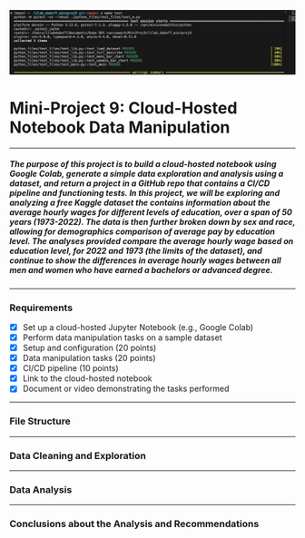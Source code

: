 ![alt text](tests_passed.png)

# Mini-Project 9: Cloud-Hosted Notebook Data Manipulation
---
##### The purpose of this project is to build a cloud-hosted notebook using Google Colab, generate a simple data exploration and analysis using a dataset, and return a project in a GitHub repo that contains a CI/CD pipeline and functioning tests. In this project, we will be exploring and analyzing a free Kaggle dataset the contains information about the average hourly wages for different levels of education, over a span of 50 years (1973-2022). The data is then further broken down by sex and race, allowing for demographics comparison of average pay by education level. The analyses provided compare the average hourly wage based on education level, for 2022 and 1973 (the limits of the dataset), and continue to show the differences in average hourly wages between all men and women who have earned a bachelors or advanced degree.
---
### Requirements
- [x] Set up a cloud-hosted Jupyter Notebook (e.g., Google Colab)
- [x] Perform data manipulation tasks on a sample dataset
- [x] Setup and configuration (20 points)
- [x] Data manipulation tasks (20 points)
- [x] CI/CD pipeline (10 points)
- [x] Link to the cloud-hosted notebook
- [x] Document or video demonstrating the tasks performed

---
### File Structure
---
### Data Cleaning and Exploration
---
### Data Analysis
---
### Conclusions about the Analysis and Recommendations